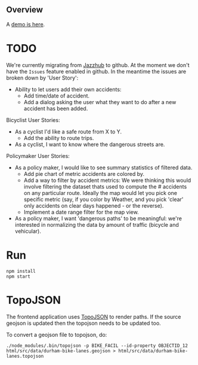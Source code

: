 Overview
--------

A [demo is here](http://desolate-garden-4742.herokuapp.com/).

TODO
====

We're currently migrating from
[Jazzhub](https://hub.jazz.net/project/arburns/C4D_BikeSafetyApp/overview) to
github. At the moment we don't have the `Issues` feature enabled in github. In
the meantime the issues are broken down by 'User Story':

 * Ability to let users add their own accidents:
   * Add time/date of accident.
   * Add a dialog asking the user what they want to do after a new accident has
     been added.

Bicyclist User Stories:
 * As a cyclist I'd like a safe route from X to Y.
    * Add the ability to route trips.
 * As a cyclist, I want to know where the dangerous streets are.

Policymaker User Stories:
 * As a policy maker, I would like to see summary statistics of filtered data.
    * Add pie chart of metric accidents are colored by.
    * Add a way to filter by accident metrics: We were thinking this would involve filtering the dataset thats used to compute the # accidents on any particular route. Ideally the map would let you pick one specific metric (say, if you color by Weather, and you pick 'clear' only accidents on clear days happened - or the reverse).
    * Implement a date range filter for the map view.
 * As a policy maker, I want 'dangerous paths' to be meaningful: we're
   interested in normalizing the data by amount of traffic (bicycle and
   vehicular).

Run
===

    npm install
    npm start

TopoJSON
========

The frontend application uses [TopoJSON](https://github.com/mbostock/topojson)
to render paths. If the source geojson is updated then the topojson needs to be
updated too.

To convert a geojson file to topojson, do:

    ./node_modules/.bin/topojson -p BIKE_FACIL --id-property OBJECTID_12 html/src/data/durham-bike-lanes.geojson > html/src/data/durham-bike-lanes.topojson

